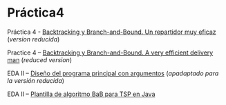 # Práctica4

Práctica 4 - [Backtracking y Branch-and-Bound. Un repartidor muy eficaz](https://ualeda2.github.io/practica4/index) (_version reducida_)

Practice 4 – [Backtracking y Branch-and-Bound. A very efficient delivery man](https://ualeda2.github.io/practica4/index_en) (_reduced version_)

EDA II – [Diseño del programa principal con argumentos](https://ualeda2.github.io/practica4/mainWithArguments) (_apadaptado para la versión reducida_)

EDA II – [Plantilla de algoritmo BaB para TSP en Java](https://ualeda2.github.io/practica4/BaBTSP_plantilla)